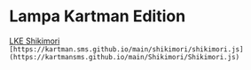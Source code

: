 # Lampa Kartman Edition


[LKE Shikimori](https://kartmansms.github.io/main/shikimori.js) `[https://kartman.sms.github.io/main/shikimori/shikimori.js](https://kartmansms.github.io/main/Shikimori/Shikimori.js)`

